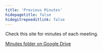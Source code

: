 ```yaml
---
title: 'Previous Minutes'
hidepagetitle: false
hidegitrepoeditlink: false
---
```


Check this site for minutes of each meeting.

[Minutes folder on Google Drive](https://drive.google.com/drive/folders/1PKLjkCMDoYQbnY6PdJ-z2BjPuaNQuAfJ?usp=sharing)
